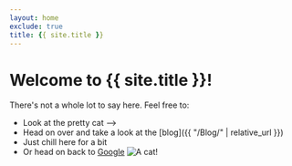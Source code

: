 ```yaml
---
layout: home
exclude: true
title: {{ site.title }}
---
```

# Welcome to {{ site.title }}!
There's not a whole lot to say here. Feel free to:
* Look at the pretty cat --> 
* Head on over and take a look at the [blog]({{ "/Blog/" | relative_url }})
* Just chill here for a bit
* Or head on back to [Google](https://google.com)
![A cat!](assets/img/cat1.png)
